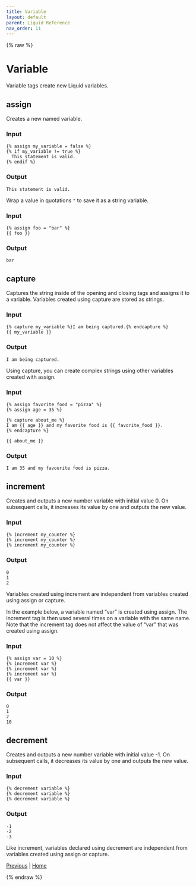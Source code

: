 ```yaml
---
title: Variable
layout: default
parent: Liquid Reference
nav_order: 11
---
```

{% raw %}
# Variable
Variable tags create new Liquid variables.

## assign
Creates a new named variable.

### Input

```liquid
{% assign my_variable = false %}
{% if my_variable != true %}
  This statement is valid.
{% endif %}
```

### Output

```
This statement is valid.
```

Wrap a value in quotations ```"``` to save it as a string variable.

### Input

```liquid
{% assign foo = "bar" %}
{{ foo }}
```

### Output

```
bar
```

## capture
Captures the string inside of the opening and closing tags and assigns it to a variable. Variables created using capture are stored as strings.

### Input

```liquid
{% capture my_variable %}I am being captured.{% endcapture %}
{{ my_variable }}
```

### Output

```
I am being captured.
```

Using capture, you can create complex strings using other variables created with assign.

### Input

```liquid
{% assign favorite_food = "pizza" %}
{% assign age = 35 %}

{% capture about_me %}
I am {{ age }} and my favorite food is {{ favorite_food }}.
{% endcapture %}

{{ about_me }}
```

### Output

```
I am 35 and my favourite food is pizza.
```

## increment
Creates and outputs a new number variable with initial value 0. On subsequent calls, it increases its value by one and outputs the new value.

### Input

```liquid
{% increment my_counter %}
{% increment my_counter %}
{% increment my_counter %}
```

### Output

```
0
1
2
```

Variables created using increment are independent from variables created using assign or capture.

In the example below, a variable named “var” is created using assign. The increment tag is then used several times on a variable with the same name. Note that the increment tag does not affect the value of “var” that was created using assign.

### Input

```liquid
{% assign var = 10 %}
{% increment var %}
{% increment var %}
{% increment var %}
{{ var }}
```

### Output

```
0
1
2
10
```

## decrement
Creates and outputs a new number variable with initial value -1. On subsequent calls, it decreases its value by one and outputs the new value.

### Input
```liquid
{% decrement variable %}
{% decrement variable %}
{% decrement variable %}
```

### Output

```
-1
-2
-3
```

Like increment, variables declared using decrement are independent from variables created using assign or capture.

[Previous](template.html) | [Home](README.html)

{% endraw %}